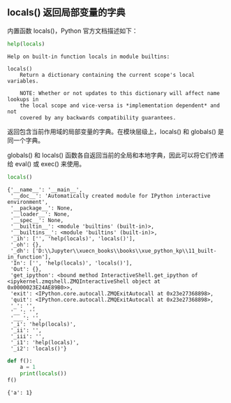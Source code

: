## locals() 返回局部变量的字典

内置函数 locals()，Python 官方文档描述如下：


```python
help(locals)
```

    Help on built-in function locals in module builtins:
    
    locals()
        Return a dictionary containing the current scope's local variables.
        
        NOTE: Whether or not updates to this dictionary will affect name lookups in
        the local scope and vice-versa is *implementation dependent* and not
        covered by any backwards compatibility guarantees.
    
    

返回包含当前作用域的局部变量的字典。在模块层级上，locals() 和 globals() 是同一个字典。

globals() 和 locals() 函数各自返回当前的全局和本地字典，因此可以将它们传递给 eval() 或 exec() 来使用。


```python
locals()
```




    {'__name__': '__main__',
     '__doc__': 'Automatically created module for IPython interactive environment',
     '__package__': None,
     '__loader__': None,
     '__spec__': None,
     '__builtin__': <module 'builtins' (built-in)>,
     '__builtins__': <module 'builtins' (built-in)>,
     '_ih': ['', 'help(locals)', 'locals()'],
     '_oh': {},
     '_dh': ['D:\\Jupyter\\xuecn_books\\books\\xue_python_kp\\11_built-in_function'],
     'In': ['', 'help(locals)', 'locals()'],
     'Out': {},
     'get_ipython': <bound method InteractiveShell.get_ipython of <ipykernel.zmqshell.ZMQInteractiveShell object at 0x0000023E24AE89B0>>,
     'exit': <IPython.core.autocall.ZMQExitAutocall at 0x23e27368898>,
     'quit': <IPython.core.autocall.ZMQExitAutocall at 0x23e27368898>,
     '_': '',
     '__': '',
     '___': '',
     '_i': 'help(locals)',
     '_ii': '',
     '_iii': '',
     '_i1': 'help(locals)',
     '_i2': 'locals()'}




```python
def f():
    a = 1
    print(locals())
f()
```

    {'a': 1}
    
